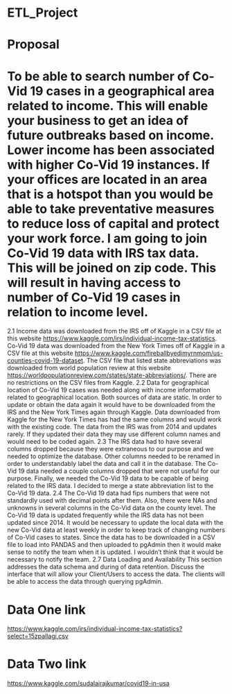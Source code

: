 # ETL_Project

# Proposal
# To be able to search number of Co-Vid 19 cases in a geographical area related to income. This will enable your business to get an idea of future outbreaks based on income. Lower income has been associated with higher Co-Vid 19 instances. If your offices are located in an area that is a hotspot than you would be able to take preventative measures to reduce loss of capital and protect your work force. I am going to join Co-Vid 19 data with IRS tax data. This will be joined on zip code. This will result in having access to number of Co-Vid 19 cases in relation to income level.

2.1 Income data was downloaded from the IRS off of Kaggle in a CSV file at this website https://www.kaggle.com/irs/individual-income-tax-statistics. Co-Vid 19 data was downloaded from the New York Times off of Kaggle in a CSV file at this website https://www.kaggle.com/fireballbyedimyrnmom/us-counties-covid-19-dataset. The CSV file that listed state abbreviations was downloaded from world population review at this website https://worldpopulationreview.com/states/state-abbreviations/. There are no restrictions on the CSV files from Kaggle.
2.2 Data for geographical location of Co-Vid 19 cases was needed along with income information related to geographical location. Both sources of data are static. In order to update or obtain the data again it would have to be downloaded from the IRS and the New York Times again through Kaggle. Data downloaded from Kaggle for the New York Times has had the same columns and would work with the existing code. The data from the IRS was from 2014 and updates rarely. If they updated their data they may use different column names and would need to be coded again. 
2.3 The IRS data had to have several columns dropped because they were extraneous to our purpose and we needed to optimize the database. Other columns needed to be renamed in order to understandably label the data and call it in the database. The Co-Vid 19 data needed a couple columns dropped that were not useful for our purpose. Finally, we needed the Co-Vid 19 data to be capable of being related to the IRS data. I decided to merge a state abbreviation list to the Co-Vid 19 data.
2.4 The Co-Vid 19 data had fips numbers that were not standardly used with decimal points after them. Also, there were NAs and unknowns in several columns in the Co-Vid data on the county level. The Co-Vid 19 data is updated frequently while the IRS data has not been updated since 2014. It would be necessary to update the local data with the new Co-Vid data at least weekly in order to keep track of changing numbers of Co-Vid cases to states. Since the data has to be downloaded in a CSV file to load into PANDAS and then uploaded to pgAdmin then it would make sense to notify the team when it is updated. I wouldn’t think that it would be necessary to notify the team.
2.7 Data Loading and Availability This section addresses the data schema and during of data retention. Discuss the interface that will allow your Client/Users to access the data. The clients will be able to access the data through querying pgAdmin. 


# Data One link
https://www.kaggle.com/irs/individual-income-tax-statistics?select=15zpallagi.csv

# Data Two link
https://www.kaggle.com/sudalairajkumar/covid19-in-usa






